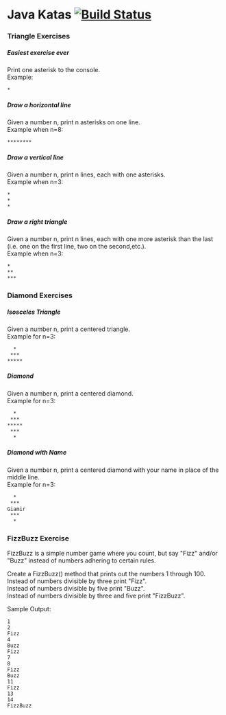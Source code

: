 # Java Katas [![Build Status](https://travis-ci.org/giamir/java_katas.svg?branch=master)](https://travis-ci.org/giamir/java_katas)

### Triangle Exercises
##### Easiest exercise ever

Print one asterisk to the console.<br>
Example:
```
*
```

##### Draw a horizontal line

Given a number n, print n asterisks on one line.<br>
Example when n=8:
```
********
```

##### Draw a vertical line

Given a number n, print n lines, each with one asterisks. <br>
Example when n=3:
```
*
*
*
```

##### Draw a right triangle

Given a number n, print n lines, each with one more asterisk than the last (i.e. one on the first line, two on the second,etc.).<br>
Example when n=3:
```
*
**
***
```

### Diamond Exercises
##### Isosceles Triangle

Given a number n, print a centered triangle.<br>
Example for n=3:
```
  *
 ***
*****
```

##### Diamond

Given a number n, print a centered diamond.<br>
Example for n=3:
```
  *
 ***
*****
 ***
  *
```

##### Diamond with Name

Given a number n, print a centered diamond with your name in place of the middle line.<br>
Example for n=3:
```
  *
 ***
Giamir
 ***
  *
```

### FizzBuzz Exercise

FizzBuzz is a simple number game where you count, but say "Fizz" and/or "Buzz" instead of numbers adhering to certain rules.

Create a FizzBuzz() method that prints out the numbers 1 through 100.<br>
Instead of numbers divisible by three print "Fizz".<br>
Instead of numbers divisible by five print "Buzz".<br>
Instead of numbers divisible by three and five print "FizzBuzz".

Sample Output:
```
1
2
Fizz
4
Buzz
Fizz
7
8
Fizz
Buzz
11
Fizz
13
14
FizzBuzz
```
